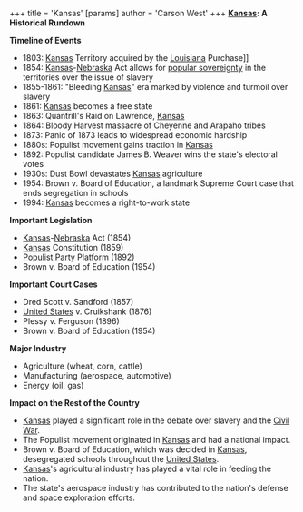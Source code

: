 +++
 title = 'Kansas'
[params]
	author = 'Carson West'
+++
**[Kansas](./../kansas/): A Historical Rundown**

**Timeline of Events**

* 1803: [Kansas](./../kansas/) Territory acquired by the [Louisiana](./../louisiana/) Purchase]]
* 1854: [Kansas](./../kansas/)-[Nebraska](./../nebraska/) Act allows for [popular sovereignty](./../popular-sovereignty/) in the territories over the issue of slavery
* 1855-1861: "Bleeding [Kansas](./../kansas/)" era marked by violence and turmoil over slavery
* 1861: [Kansas](./../kansas/) becomes a free state
* 1863: Quantrill's Raid on Lawrence, [Kansas](./../kansas/)
* 1864: Bloody Harvest massacre of Cheyenne and Arapaho tribes
* 1873: Panic of 1873 leads to widespread economic hardship
* 1880s: Populist movement gains traction in [Kansas](./../kansas/)
* 1892: Populist candidate James B. Weaver wins the state's electoral votes
* 1930s: Dust Bowl devastates [Kansas](./../kansas/) agriculture
* 1954: Brown v. Board of Education, a landmark Supreme Court case that ends segregation in schools
* 1994: [Kansas](./../kansas/) becomes a right-to-work state

**Important Legislation**

* [Kansas](./../kansas/)-[Nebraska](./../nebraska/) Act (1854)
* [Kansas](./../kansas/) Constitution (1859)
* [Populist Party](./../populist-party/) Platform (1892)
* Brown v. Board of Education (1954)

**Important Court Cases**

* Dred Scott v. Sandford (1857)
* [United States](./../united-states/) v. Cruikshank (1876)
* Plessy v. Ferguson (1896)
* Brown v. Board of Education (1954)

**Major Industry**

* Agriculture (wheat, corn, cattle)
* Manufacturing (aerospace, automotive)
* Energy (oil, gas)

**Impact on the Rest of the Country**

* [Kansas](./../kansas/) played a significant role in the debate over slavery and the [Civil War](./../civil-war/).
* The Populist movement originated in [Kansas](./../kansas/) and had a national impact.
* Brown v. Board of Education, which was decided in [Kansas](./../kansas/), desegregated schools throughout the [United States](./../united-states/).
* [Kansas](./../kansas/)'s agricultural industry has played a vital role in feeding the nation.
* The state's aerospace industry has contributed to the nation's defense and space exploration efforts.